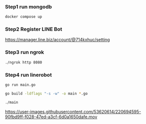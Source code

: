 ### Step1 run mongodb
```sh
docker compose up
```
### Step2 Register LINE Bot
https://manager.line.biz/account/@714kxhuc/setting


### Step3 run ngrok
```sh
./ngrok http 8080
```

### Step4 run linerobot
```sh
go run main.go
```

```sh
go build -ldflags "-s -w" -o main *.go

./main
```



https://user-images.githubusercontent.com/53620614/220694595-90fbd9ff-f028-47ed-a3cf-6d0a1650dafe.mov

